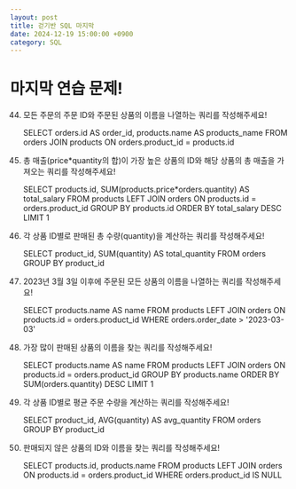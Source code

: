 ```yaml
---
layout: post
title: 걷기반 SQL 마지막
date: 2024-12-19 15:00:00 +0900
category: SQL
---
```

# 마지막 연습 문제!

44. 모든 주문의 주문 ID와 주문된 상품의 이름을 나열하는 쿼리를 작성해주세요!

    SELECT orders.id AS order_id, products.name AS products_name FROM orders JOIN products ON orders.product_id = products.id

45. 총 매출(price*quantity의 합)이 가장 높은 상품의 ID와 해당 상품의 총 매출을 가져오는 쿼리를 작성해주세요!

    SELECT products.id, SUM(products.price*orders.quantity) AS total_salary FROM products LEFT JOIN orders ON products.id = orders.product_id GROUP BY products.id ORDER BY total_salary DESC LIMIT 1

46. 각 상품 ID별로 판매된 총 수량(quantity)을 계산하는 쿼리를 작성해주세요!

    SELECT product_id, SUM(quantity) AS total_quantity FROM orders GROUP BY product_id

47. 2023년 3월 3일 이후에 주문된 모든 상품의 이름을 나열하는 쿼리를 작성해주세요!

    SELECT products.name AS name FROM products LEFT JOIN orders ON products.id = orders.product_id WHERE orders.order_date > '2023-03-03'

48. 가장 많이 판매된 상품의 이름을 찾는 쿼리를 작성해주세요!

    SELECT products.name AS name FROM products LEFT JOIN orders ON products.id = orders.product_id GROUP BY products.name ORDER BY SUM(orders.quantity) DESC LIMIT 1

49. 각 상품 ID별로 평균 주문 수량을 계산하는 쿼리를 작성해주세요!

    SELECT product_id, AVG(quantity) AS avg_quantity FROM orders GROUP BY product_id

50. 판매되지 않은 상품의 ID와 이름을 찾는 쿼리를 작성해주세요!

    SELECT products.id, products.name FROM products LEFT JOIN orders ON products.id = orders.product_id WHERE orders.product_id IS NULL